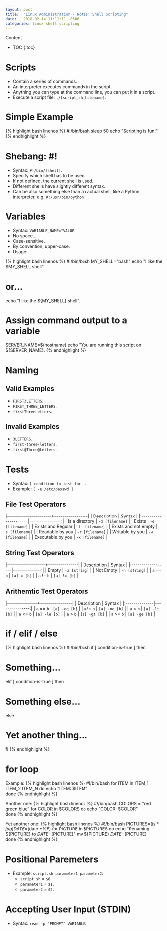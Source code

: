 ```yaml
---
layout: post
title:  "Linux Administration - Notes: Shell Scripting"
date:   2018-02-14 11:11:11 -0500
categories: linux shell scripting
---
```


Content

* TOC
{:toc}

# Scripts
- Contain a series of commands.
- An interpreter executes commands in the script.
- Anything you can type at the command line, you can put it in a script.
- Execute a script file: `./[script_sh_filename]`.

# Simple Example

{% highlight bash linenos %}
#!/bin/bash
sleep 50
echo "Scripting is fun!"
{% endhighlight %}

# Shebang: #!
- Syntax: `#!/bin/[shell]`.
- Specify which shell has to be used.
- If not defined, the current shell is used.
- Different shells have slightly different syntax.
- Can be also something else than an actual shell, like a Python interpreter, e.g. `#!/usr/bin/python`

# Variables
- Syntax: `VARIABLE_NAME="VALUE`.
- No space...
- Case-sensitive.
- By convention, upper-case.
- Usage:

{% highlight bash linenos %}
#!/bin/bash
MY_SHELL="bash"
echo "I like the $MY_SHELL shell".
# or...
echo "I like the ${MY_SHELL} shell".
# Assign command output to a variable
SERVER_NAME=$(hostname)
echo "You are running this script on ${SERVER_NAME}.
{% endhighlight %}

# Naming

## Valid Examples
- `FIRST3LETTERS`.
- `FIRST_THREE_LETTERS`.
- `firstThreeLetters`.

## Invalid Examples
- `3LETTERS`.
- `first-three-letters`.
- `first@Three@Letters`.

# Tests
- Syntax: `[ condition-to-test-for ]`.
- Example: `[ -e /etc/passwd ]`.

## File Test Operators

|----------------------+-----------------|
|      Description     |     Syntax      |
|:---------------------|----------------:|
| Is a directory       | `-d [filename]` |
| Exists               | `-e [filename]` |
| Exists and Regular   | `-f [filename]` |
| Exists and not empty | `-s [filename]` |
| Readable by you      | `-r [filename]` |
| Writable by you      | `-w [filename]` |
| Executable by you    | `-x [filename]` |

## String Test Operators

|-------------------+---------------|
|     Description   |    Syntax     |
|:------------------|--------------:|
| Empty             | `-z [string]` |
| Not Empty         | `-n [string]` |
| `a` == `b`        | `[a] = [b]`   |
| `a` != `b`        | `[a] != [b]`  |

## Arithemtic Test Operators

|---------------+----------------|
|  Description  |     Syntax     |
|:--------------|---------------:|
| `a` == `b`    | `[a] -eq [b]`  |
| `a` != `b`    | `[a] -ne [b]`  |
| `a` <  `b`    | `[a] -lt [b]`  |
| `a` <= `b`    | `[a] -le [b]`  |
| `a` >  `b`    | `[a] -gt [b]`  |
| `a` >= `b`    | `[a] -ge [b]`  |

# if / elif / else 

{% highlight bash linenos %}
#!/bin/bash
if [ condition-is-true ]
then
  # Something...
elif [ condition-is-true ]
then
  # Something else...
else
  # Yet another thing...
fi
{% endhighlight %}

# for loop

Example:
{% highlight bash linenos %}
#!/bin/bash
for ITEM in ITEM_1 ITEM_2 ITEM_N
do
  echo "ITEM: $ITEM"  
done
{% endhighlight %}

Another one:
{% highlight bash linenos %}
#!/bin/bash
COLORS = "red green blue"
for COLOR in $COLORS
do
  echo "COLOR: $COLOR"  
done
{% endhighlight %}

Yet another one:
{% highlight bash linenos %}
#!/bin/bash
PICTURES=$(ls *jpg)
DATE=$(date +%F)
for PICTURE in $PICTURES
do
  echo "Renaming ${PICTURE} to ${DATE}-${PICTURE}"
  mv ${PICTURE} ${DATE}-${PICTURE}  
done
{% endhighlight %}


# Positional Paremeters
- Example: `script.sh parameter1 parameter2`:
  - `script.sh` = `$0`.
  - `parameter1` = `$1`. 
  - `parameter2` = `$2`. 

# Accepting User Input (STDIN)
- Syntax: `read -p "PROMPT" VARIABLE`.

